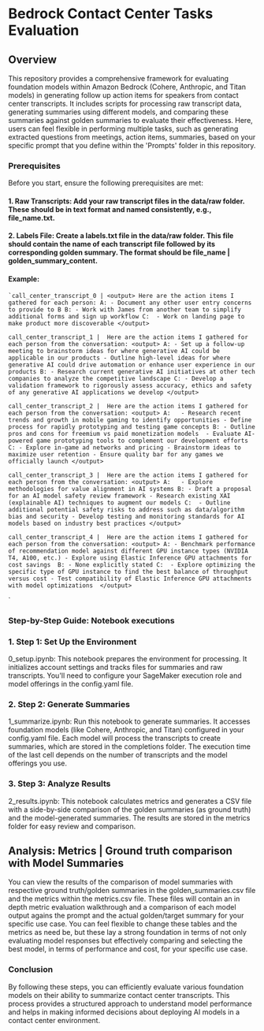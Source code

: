 # Bedrock Contact Center Tasks Evaluation

## Overview

This repository provides a comprehensive framework for evaluating foundation models within Amazon Bedrock (Cohere, Anthropic, and Titan models) in generating follow up action items for speakers from contact center transcripts. It includes scripts for processing raw transcript data, generating summaries using different models, and comparing these summaries against golden summaries to evaluate their effectiveness. Here, users can feel flexible in performing multiple tasks, such as generating extracted questions from meetings, action items, summaries, based on your specific prompt that you define within the 'Prompts' folder in this repository.

### Prerequisites

Before you start, ensure the following prerequisites are met:

#### 1. Raw Transcripts: Add your raw transcript files in the data/raw folder. These should be in text format and named consistently, e.g., file_name.txt.

#### 2. Labels File: Create a labels.txt file in the data/raw folder. This file should contain the name of each transcript file followed by its corresponding golden summary. The format should be file_name | golden_summary_content.

#### Example:

```
`call_center_transcript_0 | <output> Here are the action items I gathered for each person: A: - Document any other user entry concerns to provide to B B: - Work with James from another team to simplify additional forms and sign up workflow C:  - Work on landing page to make product more discoverable </output>

call_center_transcript_1 |  Here are the action items I gathered for each person from the conversation: <output> A: - Set up a follow-up meeting to brainstorm ideas for where generative AI could be applicable in our products - Outline high-level ideas for where generative AI could drive automation or enhance user experience in our products B: - Research current generative AI initiatives at other tech companies to analyze the competitive landscape C: - Develop a validation framework to rigorously assess accuracy, ethics and safety of any generative AI applications we develop </output>

call_center_transcript_2 |  Here are the action items I gathered for each person from the conversation: <output> A:   - Research recent trends and growth in mobile gaming to identify opportunities - Define process for rapidly prototyping and testing game concepts B: - Outline pros and cons for freemium vs paid monetization models  - Evaluate AI-powered game prototyping tools to complement our development efforts C: - Explore in-game ad networks and pricing - Brainstorm ideas to maximize user retention - Ensure quality bar for any games we officially launch </output>

call_center_transcript_3 |  Here are the action items I gathered for each person from the conversation: <output> A:   - Explore methodologies for value alignment in AI systems B: - Draft a proposal for an AI model safety review framework - Research existing XAI (explainable AI) techniques to augment our models C:  - Outline additional potential safety risks to address such as data/algorithm bias and security - Develop testing and monitoring standards for AI models based on industry best practices </output>

call_center_transcript_4 |  Here are the action items I gathered for each person from the conversation: <output> A: - Benchmark performance of recommendation model against different GPU instance types (NVIDIA T4, A100, etc.) - Explore using Elastic Inference GPU attachments for cost savings  B: - None explicitly stated C:  - Explore optimizing the specific type of GPU instance to find the best balance of throughput versus cost - Test compatibility of Elastic Inference GPU attachments with model optimizations  </output>
```

`

### Step-by-Step Guide: Notebook executions

### 1. Step 1: Set Up the Environment

0_setup.ipynb: This notebook prepares the environment for processing. It initializes account settings and tracks files for summaries and raw transcripts. You'll need to configure your SageMaker execution role and model offerings in the config.yaml file.


### 2. Step 2: Generate Summaries

1_summarize.ipynb: Run this notebook to generate summaries. It accesses foundation models (like Cohere, Anthropic, and Titan) configured in your config.yaml file. Each model will process the transcripts to create summaries, which are stored in the completions folder. The execution time of the last cell depends on the number of transcripts and the model offerings you use.


### 3. Step 3: Analyze Results

2_results.ipynb: This notebook calculates metrics and generates a CSV file with a side-by-side comparison of the golden summaries (as ground truth) and the model-generated summaries. The results are stored in the metrics folder for easy review and comparison.

## Analysis: Metrics | Ground truth comparison with Model Summaries

You can view the results of the comparison of model summaries with respective ground truth/golden summaries in the golden_summaries.csv file and the metrics within the metrics.csv file. These files will contain an in depth metric evaluation walkthrough and a comparison of each model output agains the prompt and the actual golden/target summary for your specific use case. You can feel flexible to change these tables and the metrics as need be, but these lay a strong foundation in terms of not only evaluating model responses but effectively comparing and selecting the best model, in terms of performance and cost, for your specific use case.


### Conclusion

By following these steps, you can efficiently evaluate various foundation models on their ability to summarize contact center transcripts. This process provides a structured approach to understand model performance and helps in making informed decisions about deploying AI models in a contact center environment.
